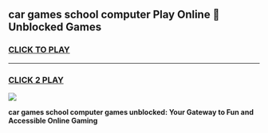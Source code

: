 
## car games school computer Play Online 👋 Unblocked Games
<h3>
<a href="https://news.freeplayer.one?title=car_games_school_computer&ref=17GH">CLICK TO PLAY</a></h3>
<hr>

<h3>
<a href="https://news.freeplayer.one?title=car_games_school_computer&ref=17GH">CLICK 2 PLAY</a>
  
</h3>

<a href="https://news.freeplayer.one?title=car_games_school_computer&ref=17GH/"><img src="https://clearcache.store/games.png"></a>


**car games school computer games unblocked: Your Gateway to Fun and Accessible Online Gaming**

